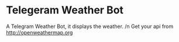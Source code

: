 # Telegeram Weather Bot
A Telegram Weather Bot, it displays the weather.
/n Get your api from http://openweathermap.org
